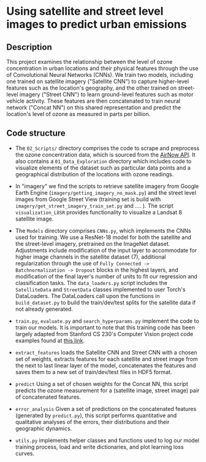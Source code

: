 # Using satellite and street level images to predict urban emissions

## Description
This project examines the relationship between the level of ozone concentration
in urban locations and their physical features through the use of Convolutional
Neural Networks (CNNs). We train two models, including one trained on satellite
imagery ("Satellite CNN") to capture higher-level features such as the location's 
geography, and the other trained on street-level imagery ("Street CNN") to learn
ground-level features such as motor vehicle activity. These features are then 
concatenated to train neural network ("Concat NN") on this shared representation
 and predict the location's level of ozone as measured in parts per billion. 

## Code structure
* The `02_Scripts/` directory comprises the code to scrape and preprocess
the ozone concentration data, which is sourced from the 
[AirNow API](https://docs.airnowapi.org/). It also contains a 
`01_Data_Exploration` directory which includes code to visualize elements
of the dataset such as particular data points and a geographical distribution
of the locations with ozone readings.

* In "imagery" we find the scripts to retrieve satellite imagery from Google 
Earth Engine (`imagery/getting_imagery_no_mask.py`) and the street level images 
from Google Street View (training set is build with 
`imagery/get_street_imagery_train_set.py` and .... ). The script 
`visualization_L8SR` provides functionality to visualize a Landsat 8 satellite 
image.

* The `Models` directory comprises `CNNs.py`, which implements the CNNs
used for training. We use a ResNet-18 model for both the satellite and the
street-level imagery, pretrained on the ImageNet dataset. Adjustments include
modification of the input layer to accommodate for higher image channels in the
satellite dataset (7), additional regularization through the use of
`Fully Connected -> Batchnormalization -> Dropout` blocks in the highest layers,
and modification of the final layer's number of units to fit our regression and
classification tasks. The `data_loaders.py` script includes the `SatelliteData`
and `StreetData` classes implemented to user Torch's DataLoaders. The
DataLoaders call upon the functions in `build_dataset.py` to build the
train/dev/test splits for the satellite data if not already generated.

* `train.py`, `evaluate.py` and `search_hyperparams.py` implement the code
to train our models. It is important to note that this training code has been 
largely adapted from Stanford CS 230's Computer Vision project code examples 
found at [this link](https://github.com/cs230-stanford/cs230-code-examples).

* `extract_features` loads the Satellite CNN and Street CNN with a chosen set
of weights, extracts features for each satellite and street image from the 
next to last linear layer of the model, concatenates the features and saves them
to a new set of train/dev/test files in HDF5 format.

* `predict` Using a set of chosen weights for the Concat NN, this script 
predicts the ozone measurement for a (satellite image, street image) pair of
concatenated features. 

* `error_analysis` Given a set of predictions on the concatenated features 
(generated by `predict.py`), this script performs quantitative and qualitative
analyses of the errors, their distributions and their geographic dynamics.

* `utils.py` implements helper classes and functions used to log our model
training process, load and write dictionaries, and plot learning loss curves.
